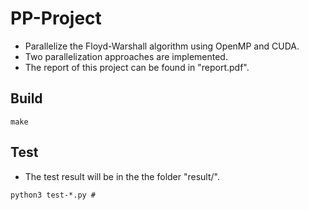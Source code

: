# PP-Project
* Parallelize the Floyd-Warshall algorithm using OpenMP and CUDA.
* Two parallelization approaches are implemented.
* The report of this project can be found in "report.pdf". 

## Build
```
make
```

## Test 
* The test result will be in the the folder "result/".
```
python3 test-*.py # 
```
